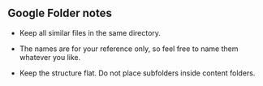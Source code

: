 ﻿## Google Folder notes


* Keep all similar files in the same directory.


* The names are for your reference only, so feel free to name them whatever you like.


* Keep the structure flat. Do not place subfolders inside content folders.